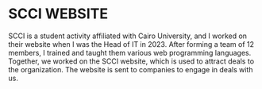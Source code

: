 # SCCI WEBSITE

SCCI is a student activity affiliated with Cairo University, and I worked on their website when I was the Head of IT in 2023. After forming a team of 12 members,
I trained and taught them various web programming languages. Together, we worked on the SCCI website, which is used to attract deals to the organization. 
The website is sent to companies to engage in deals with us.
